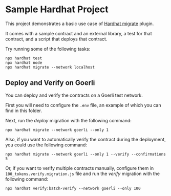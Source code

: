 # Sample Hardhat Project

This project demonstrates a basic use case of [Hardhat migrate](https://www.npmjs.com/package/@dlsl/hardhat-migrate) plugin. 

It comes with a sample contract and an external library, a test for that contract, and a script that deploys that contract.

Try running some of the following tasks:

```shell
npx hardhat test
npx hardhat node
npx hardhat migrate --network localhost
```

## Deploy and Verify on Goerli 

You can deploy and verify the contracts on a Goerli test network.

First you will need to configure the `.env` file, an example of which you can find in this folder.

Next, run the *deploy* migration with the following command:

```shell
npx hardhat migrate --network goerli --only 1
```

Also, if you want to automatically verify the contract during the deployment, you could use the following command: 

```shell
npx hardhat migrate --network goerli --only 1 --verify --confirmations 5
```

Or, if you want to verify multiple contracts manually, configure them in `100_tokens.verify.migration.js` file and run the *verify* migration with the following command: 

```shell
npx hardhat verify:batch-verify --network goerli --only 100
```
